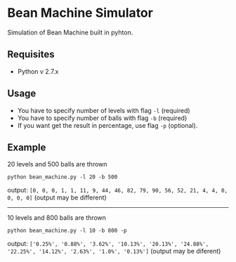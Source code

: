 # Bean Machine Simulator

Simulation of Bean Machine built in pyhton.
## Requisites
* Python v 2.7.x

## Usage
* You have to specify number of levels with flag `-l` (required)
* You have to specify number of balls with flag `-b` (required)
* If you want get the result in percentage, use flag `-p` (optional).

## Example

20 levels and 500 balls are thrown

`python bean_machine.py -l 20 -b 500`

output: `[0, 0, 0, 1, 1, 11, 9, 44, 46, 82, 79, 90, 56, 52, 21, 4, 4, 0, 0, 0, 0]`
(output may be different)

-------------------------------------------------------
10 levels and 800 balls are thrown

`python bean_machine.py -l 10 -b 800 -p`

output: `['0.25%', '0.88%', '3.62%', '10.13%', '20.13%', '24.88%', '22.25%', '14.12%', '2.63%', '1.0%', '0.13%']`
(output may be diferent)
